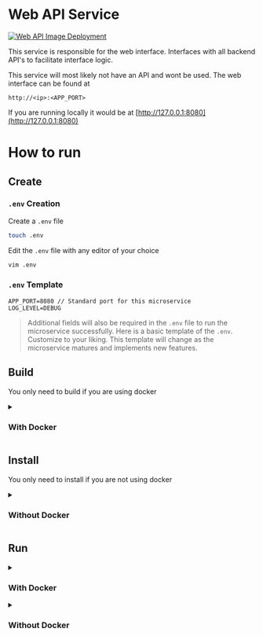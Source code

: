 # Web API Service
[![Web API Image Deployment](https://github.com/Cancer-Classification-UI/Web-API-Service/actions/workflows/docker-image.yml/badge.svg?branch=main)](https://github.com/Cancer-Classification-UI/Web-API-Service/actions/workflows/docker-image.yml)

This service is responsible for the web interface. Interfaces with all backend API's to facilitate interface logic.

This service will most likely not have an API and wont be used. The web interface can be found at

```
http://<ip>:<APP_PORT>
``` 

If you are running locally it would be at [http://127.0.0.1:8080](http://127.0.0.1:8080)

# How to run

## Create
### `.env` Creation
Create a `.env` file
```bash
touch .env
```
Edit the `.env` file with any editor of your choice
```bash
vim .env
```

### `.env` Template
```
APP_PORT=8080 // Standard port for this microservice
LOG_LEVEL=DEBUG
```
> Additional fields will also be required in the `.env` file to run the microservice successfully. Here is a basic template of the `.env`. Customize to your liking. This template will change as the microservice matures and implements new features.

## Build
You only need to build if you are using docker
<details close>
<summary><h3>With Docker</h3></summary>
<br>

```bash
docker build -t ccu-web-api .
```
</details>


## Install
You only need to install if you are not using docker

<details close>
<summary><h3>Without Docker</h3></summary>
<br>

You will need to install the respective libraries to run this service
```bash
pip install -r requirements.txt
```
</details>

## Run

<details close>
<summary><h3>With Docker</h3></summary>
<br>

Make sure you have a `log.txt` file in the repo directory, otherwise it wont be able to attach the log.txt and will give a warning and sometimes even an error
```bash
touch log.txt
```
Then run the docker image
```bash
./start.sh
```
or manually with
```bash
docker run -d -e GRADIO_SERVER_NAME=0.0.0.0 -p $(cat .env | grep APP_PORT | cut -d= -f2 | awk '/^/ { print $1":"$1 }') -v $(pwd)/log.txt:/usr/src/app/log.txt --name web-api ccu-web-api
```
</details>

<details close>
<summary><h3>Without Docker</h3></summary>
<br>

```bash
python main.py
```
</details>

